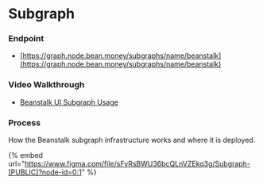 # Subgraph

### Endpoint

* [https://graph.node.bean.money/subgraphs/name/beanstalk](https://graph.node.bean.money/subgraphs/name/beanstalk)

### Video Walkthrough

* [Beanstalk UI Subgraph Usage](videos.md#beanstalk-ui-subgraph-usage)

### Process

How the Beanstalk subgraph infrastructure works and where it is deployed.

{% embed url="https://www.figma.com/file/sFvRsBWU36bcQLnVZEkq3g/Subgraph-[PUBLIC]?node-id=0:1" %}
